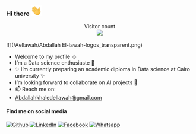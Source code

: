 ### Hi there <img src="https://raw.githubusercontent.com/ABSphreak/ABSphreak/master/gifs/Hi.gif" width="30px"></h2>
<p align="center"> 
  Visitor count<br>
  <img src="https://profile-counter.glitch.me/Aellawah/count.svg" />
  
</p>

![](/Aellawah/Abdallah El-lawah-logos_transparent.png)



- Welcome to my profile :relaxed:  
- I’m a Data science enthusiaste 👀
- ✨ I’m currently preparing an academic diploma in Data science at Cairo university ✨
- I’m looking forward to collaborate on AI projects 💞️
- 📫 Reach me on:
-  Abdallahkhaledellawah@gmail.com



#### Find me on social media
[![Github](https://img.shields.io/badge/-Github-black?style=flat&labelColor=black&logo=github&logoColor=white "Github")](https://github.com/Aellawah "Github")
[![LinkedIn](https://img.shields.io/badge/-LinkedIn-blue?style=flat&logo=Linkedin&logoColor=white "LinkedIn")](https://linkedin.com/in/abdallah-ellawah-20b14b92/ "LinkedIn")
[![Facebook](https://img.shields.io/badge/-Facebook-informational?style=flat&labelColor=informational&logo=facebook&logoColor=white "Facebook")](https://www.facebook.com/abdallah.ellawah)
[![Whatsapp](https://img.shields.io/badge/-Whatsapp-brightgreen?style=flat&labelColor=brightgreen&logo=whatsapp&logoColor=whiteg "Whatsapp")](https://wa.me/+971566446206?text=Hello)

